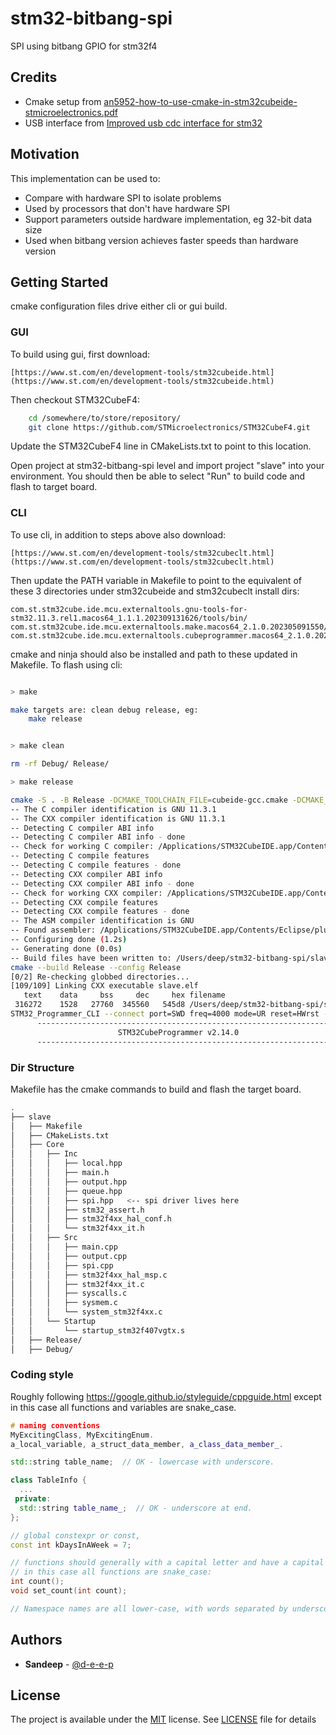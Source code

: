 
# stm32-bitbang-spi
SPI using bitbang GPIO for stm32f4

## Credits

- Cmake setup from [an5952-how-to-use-cmake-in-stm32cubeide-stmicroelectronics.pdf](https://www.st.com/resource/en/application_note/an5952-how-to-use-cmake-in-stm32cubeide-stmicroelectronics.pdf)
- USB interface from  [Improved usb cdc interface for stm32](https://github.com/jrahlf/stm32_usb_cdc_improved_if)


## Motivation

This implementation can be used to:
- Compare with hardware SPI to isolate problems
- Used by processors that don't have hardware SPI
- Support parameters outside hardware implementation, eg 32-bit data size
- Used when bitbang version achieves faster speeds than hardware version

## Getting Started

cmake configuration files drive either cli or gui build.

### GUI 

To build using gui, first download:

    [https://www.st.com/en/development-tools/stm32cubeide.html](https://www.st.com/en/development-tools/stm32cubeide.html)

Then checkout STM32CubeF4:

```bash
    cd /somewhere/to/store/repository/
    git clone https://github.com/STMicroelectronics/STM32CubeF4.git
```

Update the STM32CubeF4 line in CMakeLists.txt to point to this location.

Open project at stm32-bitbang-spi level and import project "slave" into your environment.
You should then be able to select "Run" to build code and flash to target board.

### CLI 
To use cli, in addition to steps above also download:

    [https://www.st.com/en/development-tools/stm32cubeclt.html](https://www.st.com/en/development-tools/stm32cubeclt.html)

Then update the PATH variable in Makefile to point to the equivalent of these 3 directories under stm32cubeide and stm32cubeclt install dirs:

    com.st.stm32cube.ide.mcu.externaltools.gnu-tools-for-stm32.11.3.rel1.macos64_1.1.1.202309131626/tools/bin/
    com.st.stm32cube.ide.mcu.externaltools.make.macos64_2.1.0.202305091550/tools/bin/
    com.st.stm32cube.ide.mcu.externaltools.cubeprogrammer.macos64_2.1.0.202305091550/tools/bin/

cmake and ninja should also be installed and path to these updated in Makefile.
To flash using cli:

```bash

> make

make targets are: clean debug release, eg:
	make release


> make clean

rm -rf Debug/ Release/

> make release

cmake -S . -B Release -DCMAKE_TOOLCHAIN_FILE=cubeide-gcc.cmake -DCMAKE_BUILD_TYPE=Release
-- The C compiler identification is GNU 11.3.1
-- The CXX compiler identification is GNU 11.3.1
-- Detecting C compiler ABI info
-- Detecting C compiler ABI info - done
-- Check for working C compiler: /Applications/STM32CubeIDE.app/Contents/Eclipse/plugins/com.st.stm32cube.ide.mcu.externaltools.gnu-tools-for-stm32.11.3.rel1.macos64_1.1.1.202309131626/tools/bin/arm-none-eabi-gcc - skipped
-- Detecting C compile features
-- Detecting C compile features - done
-- Detecting CXX compiler ABI info
-- Detecting CXX compiler ABI info - done
-- Check for working CXX compiler: /Applications/STM32CubeIDE.app/Contents/Eclipse/plugins/com.st.stm32cube.ide.mcu.externaltools.gnu-tools-for-stm32.11.3.rel1.macos64_1.1.1.202309131626/tools/bin/arm-none-eabi-g++ - skipped
-- Detecting CXX compile features
-- Detecting CXX compile features - done
-- The ASM compiler identification is GNU
-- Found assembler: /Applications/STM32CubeIDE.app/Contents/Eclipse/plugins/com.st.stm32cube.ide.mcu.externaltools.gnu-tools-for-stm32.11.3.rel1.macos64_1.1.1.202309131626/tools/bin/arm-none-eabi-gcc
-- Configuring done (1.2s)
-- Generating done (0.0s)
-- Build files have been written to: /Users/deep/stm32-bitbang-spi/slave/Release
cmake --build Release --config Release
[0/2] Re-checking globbed directories...
[109/109] Linking CXX executable slave.elf
   text	   data	    bss	    dec	    hex	filename
 316272	   1528	  27760	 345560	  545d8	/Users/deep/stm32-bitbang-spi/slave/Release/slave.elf
STM32_Programmer_CLI --connect port=SWD freq=4000 mode=UR reset=HWrst --write Release/slave.elf
      -------------------------------------------------------------------
                        STM32CubeProgrammer v2.14.0
      -------------------------------------------------------------------

```

    


### Dir Structure

Makefile has the cmake commands to build and flash the target board.

```bash
.
├── slave
│   ├── Makefile
│   ├── CMakeLists.txt
│   ├── Core
│   │   ├── Inc
│   │   │   ├── local.hpp
│   │   │   ├── main.h
│   │   │   ├── output.hpp
│   │   │   ├── queue.hpp
│   │   │   ├── spi.hpp   <-- spi driver lives here
│   │   │   ├── stm32_assert.h
│   │   │   ├── stm32f4xx_hal_conf.h
│   │   │   └── stm32f4xx_it.h
│   │   ├── Src
│   │   │   ├── main.cpp
│   │   │   ├── output.cpp
│   │   │   ├── spi.cpp
│   │   │   ├── stm32f4xx_hal_msp.c
│   │   │   ├── stm32f4xx_it.c
│   │   │   ├── syscalls.c
│   │   │   ├── sysmem.c
│   │   │   └── system_stm32f4xx.c
│   │   └── Startup
│   │       └── startup_stm32f407vgtx.s
│   ├── Release/
│   ├── Debug/

```

### Coding style


Roughly following https://google.github.io/styleguide/cppguide.html except 
in this case all functions and variables are snake_case.


```cpp
# naming conventions
MyExcitingClass, MyExcitingEnum.
a_local_variable, a_struct_data_member, a_class_data_member_.

std::string table_name;  // OK - lowercase with underscore.

class TableInfo {
  ...
 private:
  std::string table_name_;  // OK - underscore at end.
};

// global constexpr or const,
const int kDaysInAWeek = 7;

// functions should generally with a capital letter and have a capital letter for each new word.
// in this case all functions are snake_case:
int count();
void set_count(int count);

// Namespace names are all lower-case, with words separated by underscores.


```

## Authors

* **Sandeep** - [@d-e-e-p](https://github.com/d-e-e-p)

## License

The project is available under the [MIT](https://opensource.org/licenses/MIT) license.
See [LICENSE](LICENSE) file for details
